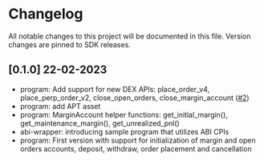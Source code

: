 # Changelog

All notable changes to this project will be documented in this file.
Version changes are pinned to SDK releases.

## [0.1.0] 22-02-2023

- program: Add support for new DEX APIs: place_order_v4, place_perp_order_v2, close_open_orders, close_margin_account ([#2](https://github.com/zetamarkets/zeta-abi/pull/2))
- program: add APT asset
- program: MarginAccount helper functions: get_initial_margin(), get_maintenance_margin(), get_unrealized_pnl()
- abi-wrapper: introducing sample program that utilizes ABI CPIs
- program: First version with support for initialization of margin and open orders accounts, deposit, withdraw, order placement and cancellation
